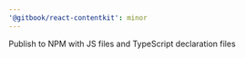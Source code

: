 ```yaml
---
'@gitbook/react-contentkit': minor
---
```


Publish to NPM with JS files and TypeScript declaration files
